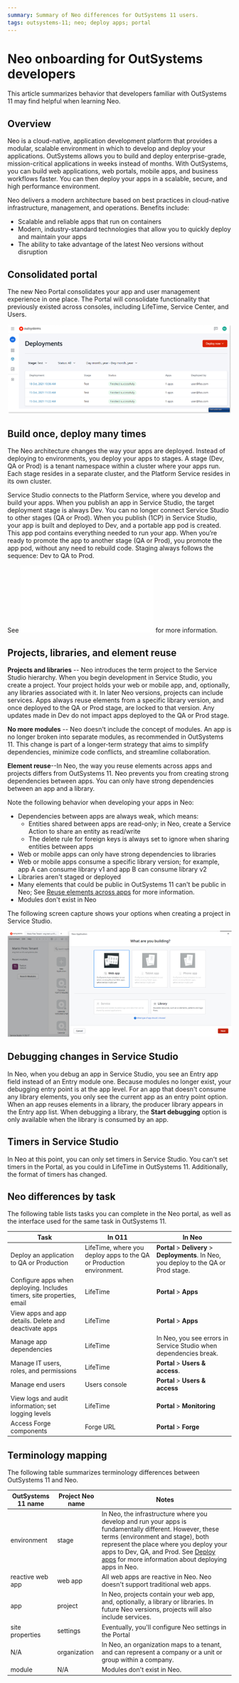 ```yaml
---
summary: Summary of Neo differences for OutSystems 11 users.  
tags: outsystems-11; neo; deploy apps; portal 
---
```


# Neo onboarding for OutSystems developers   

This article summarizes behavior that developers familiar with OutSystems 11 may find helpful when learning Neo.

## Overview

Neo is a cloud-native, application development platform that provides a modular, scalable environment in which to develop and deploy your applications. OutSystems allows you to build and deploy enterprise-grade, mission-critical applications in weeks instead of months. With OutSystems, you can build web applications, web portals, mobile apps, and business workflows faster. You can then deploy your apps in a scalable, secure, and high performance environment. 

Neo delivers a modern architecture based on best practices in cloud-native infrastructure, management, and operations. Benefits include:

* Scalable and reliable apps that run on containers
* Modern, industry-standard technologies that allow you to quickly deploy and maintain your apps
* The ability to take advantage of the latest Neo versions without disruption

## Consolidated portal

The new Neo Portal consolidates your app and user management experience in one place. The Portal will consolidate functionality that previously existed across consoles, including LifeTime, Service Center, and Users. 

![portal-deployments](images/portal-deployments.png "Deploy apps") 

## Build once, deploy many times

The Neo architecture changes the way your apps are deployed. Instead of deploying to environments, you deploy your apps to stages. A stage (Dev, QA or Prod) is a tenant namespace within a cluster where your apps run. Each stage resides in a separate cluster, and the Platform Service resides in its own cluster. 

Service Studio connects to the Platform Service, where you develop and build your apps. When you publish an app in Service Studio, the target deployment stage is always Dev. You can no longer connect Service Studio to other stages (QA or Prod). When you publish (1CP) in Service Studio, your app is built and deployed to Dev, and a portable app pod is created. This app pod contains everything needed to run your app. When you’re ready to promote the app to another stage (QA or Prod), you promote the app pod, without any need to rebuild code. Staging always follows the sequence: Dev to QA to Prod. 

See ![Deploy apps](deploy-apps.md) for more information. 
 

## Projects, libraries, and element reuse  

**Projects and libraries** -- Neo introduces the term project to the Service Studio hierarchy. When you begin development in Service Studio, you create a project. Your project holds your web or mobile app, and, optionally, any libraries associated with it. In later Neo versions, projects can include services. Apps always reuse elements from a specific library version, and once deployed to the QA or Prod stage, are locked to that version. Any updates made in Dev do not impact apps deployed to the QA or Prod stage. 

**No more modules** -- Neo doesn't include the concept of modules. An app is no longer broken into separate modules, as recommended in OutSystems 11. This change is part of a longer-term strategy that aims to simplify dependencies, minimize code conflicts, and streamline collaboration. 

**Element reuse**--In Neo, the way you reuse elements across apps and projects differs from OutSystems 11. Neo prevents you from creating strong dependencies between apps. You can only have strong dependencies between an app and a library. 

Note the following behavior when developing your apps in Neo:

* Dependencies between apps are always weak, which means:
    * Entities shared between apps are read-only; in Neo, create a Service Action to share an entity as read/write
    * The delete rule for foreign keys is always set to ignore when sharing entities between apps
* Web or mobile apps can only have strong dependencies to libraries 
* Web or mobile apps consume a specific library version; for example, app A can consume library v1 and app B can consume library v2 
* Libraries aren't staged or deployed
* Many elements that could be public in OutSystems 11 can't be public in Neo; See [Reuse elements across apps](reuse-elements.md) for more information.
* Modules don't exist in Neo 

The following screen capture shows your options when creating a project in Service Studio.

![Create Web App](images/create-service.png "Create Web App") 

## Debugging changes in Service Studio

In Neo, when you debug an app in Service Studio, you see an Entry app field instead of an Entry module one. Because modules no longer exist, your debugging entry point is at the app level. For an app that doesn't consume any library elements, you only see the current app as an entry point option. When an app reuses elements in a library, the producer library appears in the Entry app list. When debugging a library, the **Start debugging** option is only available when the library is consumed by an app. 

## Timers in Service Studio

In Neo at this point, you can only set timers in Service Studio. You can't set timers in the Portal, as you could in LifeTime in OutSystems 11. Additionally, the format of timers has changed. 

## Neo differences by task

The following table lists tasks you can complete in the Neo portal, as well as the interface used for the same task in OutSystems 11. 

| Task | In O11 | In Neo | 
| ----------- | ----------- | ----------- |
| Deploy an application to QA or Production | LifeTime, where you deploy apps to the QA or Production environment. | **Portal** > **Delivery** > **Deployments**. In Neo, you deploy to the QA or Prod stage. | 
| Configure apps when deploying. Includes timers, site properties, email | LifeTime | **Portal** > **Apps** | 
| View apps and app details. Delete and deactivate apps | LifeTime | **Portal** > **Apps** |
| Manage app dependencies | LifeTime | In Neo, you see errors in Service Studio when dependencies break. |
| Manage IT users, roles, and permissions | LifeTime | **Portal** > **Users & access**. |
| Manage end users | Users console | **Portal** > **Users & access** | 
| View logs and audit information; set logging levels | LifeTime | **Portal** > **Monitoring** | 
| Access Forge components | Forge URL | **Portal** > **Forge** |

## Terminology mapping

The following table summarizes terminology differences between OutSystems 11 and Neo. 

| OutSystems 11 name | Project Neo name | Notes | 
| ----------- | ----------- | ----------- |
| environment | stage | In Neo, the infrastructure where you develop and run your apps is fundamentally different. However, these terms (environment and stage), both represent the place where you deploy your apps to Dev, QA, and Prod. See [Deploy apps](deploy-apps.md) for more information about deploying apps in Neo. | 
| reactive web app | web app | All web apps are reactive in Neo. Neo doesn't support traditional web apps. | 
| app | project | In Neo, projects contain your web app, and, optionally, a library or libraries. In future Neo versions, projects will also include services. |
| site properties | settings | Eventually, you'll configure Neo settings in the Portal | 
| N/A | organization | In Neo, an organization maps to a tenant, and can represent a company or a unit or group within a company. | 
| module | N/A | Modules don't exist in Neo. | 


